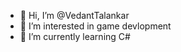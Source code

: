- 👋 Hi, I’m @VedantTalankar
- 👀 I’m interested in game devlopment 
- 🌱 I’m currently learning C#

<!---
VedantTalankar/VedantTalankar is a ✨ special ✨ repository because its `README.md` (this file) appears on your GitHub profile.
You can click the Preview link to take a look at your changes.
--->
